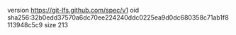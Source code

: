 version https://git-lfs.github.com/spec/v1
oid sha256:32b0edd37570a6dc70ee224240ddc0225ea9d0dc680358c71ab1f8113948c5c9
size 213
